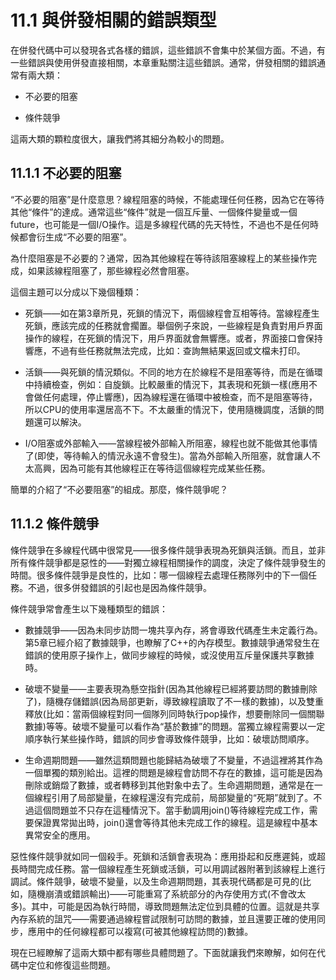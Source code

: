 # 11.1 與併發相關的錯誤類型

在併發代碼中可以發現各式各樣的錯誤，這些錯誤不會集中於某個方面。不過，有一些錯誤與使用併發直接相關，本章重點關注這些錯誤。通常，併發相關的錯誤通常有兩大類：

- 不必要的阻塞

- 條件競爭

這兩大類的顆粒度很大，讓我們將其細分為較小的問題。

## 11.1.1 不必要的阻塞

“不必要的阻塞”是什麼意思？線程阻塞的時候，不能處理任何任務，因為它在等待其他“條件”的達成。通常這些“條件”就是一個互斥量、一個條件變量或一個future，也可能是一個I/O操作。這是多線程代碼的先天特性，不過也不是任何時候都會衍生成“不必要的阻塞”。

為什麼阻塞是不必要的？通常，因為其他線程在等待該阻塞線程上的某些操作完成，如果該線程阻塞了，那些線程必然會阻塞。

這個主題可以分成以下幾個種類：

- 死鎖——如在第3章所見，死鎖的情況下，兩個線程會互相等待。當線程產生死鎖，應該完成的任務就會擱置。舉個例子來說，一些線程是負責對用戶界面操作的線程，在死鎖的情況下，用戶界面就會無響應。或者，界面接口會保持響應，不過有些任務就無法完成，比如：查詢無結果返回或文檔未打印。

- 活鎖——與死鎖的情況類似。不同的地方在於線程不是阻塞等待，而是在循環中持續檢查，例如：自旋鎖。比較嚴重的情況下，其表現和死鎖一樣(應用不會做任何處理，停止響應)，因為線程還在循環中被檢查，而不是阻塞等待，所以CPU的使用率還居高不下。不太嚴重的情況下，使用隨機調度，活鎖的問題還可以解決。

- I/O阻塞或外部輸入——當線程被外部輸入所阻塞，線程也就不能做其他事情了(即使，等待輸入的情況永遠不會發生)。當為外部輸入所阻塞，就會讓人不太高興，因為可能有其他線程正在等待這個線程完成某些任務。

簡單的介紹了“不必要阻塞”的組成。那麼，條件競爭呢？

## 11.1.2 條件競爭

條件競爭在多線程代碼中很常見——很多條件競爭表現為死鎖與活鎖。而且，並非所有條件競爭都是惡性的——對獨立線程相關操作的調度，決定了條件競爭發生的時間。很多條件競爭是良性的，比如：哪一個線程去處理任務隊列中的下一個任務。不過，很多併發錯誤的引起也是因為條件競爭。

條件競爭常會產生以下幾種類型的錯誤：

- 數據競爭——因為未同步訪問一塊共享內存，將會導致代碼產生未定義行為。第5章已經介紹了數據競爭，也瞭解了C++的內存模型。數據競爭通常發生在錯誤的使用原子操作上，做同步線程的時候，或沒使用互斥量保護共享數據時。

- 破壞不變量——主要表現為懸空指針(因為其他線程已經將要訪問的數據刪除了)，隨機存儲錯誤(因為局部更新，導致線程讀取了不一樣的數據)，以及雙重釋放(比如：當兩個線程對同一個隊列同時執行pop操作，想要刪除同一個關聯數據)等等。破壞不變量可以看作為“基於數據”的問題。當獨立線程需要以一定順序執行某些操作時，錯誤的同步會導致條件競爭，比如：破壞訪問順序。

- 生命週期問題——雖然這類問題也能歸結為破壞了不變量，不過這裡將其作為一個單獨的類別給出。這裡的問題是線程會訪問不存在的數據，這可能是因為刪除或銷燬了數據，或者轉移到其他對象中去了。生命週期問題，通常是在一個線程引用了局部變量，在線程還沒有完成前，局部變量的“死期”就到了。不過這個問題並不只存在這種情況下。當手動調用join()等待線程完成工作，需要保證異常拋出時，join()還會等待其他未完成工作的線程。這是線程中基本異常安全的應用。

惡性條件競爭就如同一個殺手。死鎖和活鎖會表現為：應用掛起和反應遲鈍，或超長時間完成任務。當一個線程產生死鎖或活鎖，可以用調試器附著到該線程上進行調試。條件競爭，破壞不變量，以及生命週期問題，其表現代碼都是可見的(比如，隨機崩潰或錯誤輸出)——可能重寫了系統部分的內存使用方式(不會改太多)。其中，可能是因為執行時間，導致問題無法定位到具體的位置。這就是共享內存系統的詛咒——需要通過線程嘗試限制可訪問的數據，並且還要正確的使用同步，應用中的任何線程都可以複寫(可被其他線程訪問的)數據。

現在已經瞭解了這兩大類中都有哪些具體問題了。下面就讓我們來瞭解，如何在代碼中定位和修復這些問題。